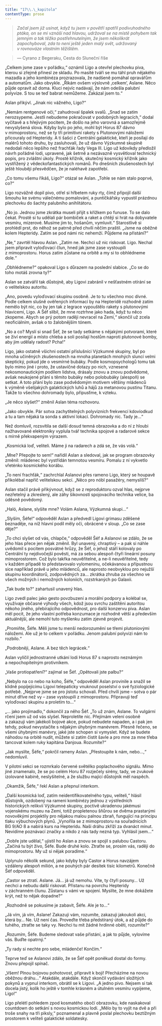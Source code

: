 ```yaml
---
title: "17\\.\_kapitola"
contentType: prose
---
```


<section>

> _Začal jsem již usínat, když tu jsem v povětří spatřil podivuhodného ptáka, on se mi vznáší nad hlavou, udržoval se na místě pohybem tak jemným a tak těžko postřehnutelným, že jsem několikrát zapochyboval, zda to není ještě jeden malý svět, udržovaný v rovnováze vlastním těžištěm._

> — Cyrano z Begeraku, Cesta do Sluneční říše

„Celkem jsme zase v pořádku,“ oznámil Ligo a otevřel plechovku piva, kterou si zřejmě přinesl ze skladu. Po masité tváři se mu táhl pruh nějakého mazadla a jeho kombinéza prozrazovala, že nadšeně pomáhal opravářům a automatům. Jako obvykle. „Říkám ovšem výslovně ‚celkem‘, Aslane. Něco půjde opravit až doma. Kluci nejvíc nadávají, že nám odešla palubní polyvize. S tou se teď babrat nemůžeme. Zakázal jsem to.“

Aslan přikývl. „Jinak nic vážného, Ligo?“

„Nemám rentgenové oči,“ zahudroval špalek svalů. „Snad se zatím nerozsypeme. Jestli nebudeme pokračovat v podobných legracích,“ dodal vyčítavě a s hřejivým pocitem, že došlo na jeho varovná a samozřejmě nevyslyšená slova. Kdyby bylo po jeho, mohl být Horus 87 dávno v mimoprostoru, než se ty tři primitivní rakety s Plutonovými náložemi přicouraly od Hepteridy. A ti šašci z Centrální galaktické, kteří je posílají do malérů tohoto druhu, by zasluhovali, že už dávno Výzkumné skupině nedodali něco lepšího než frachťák řady Vega III. Ligo už kdovíkdy předložil návrh pořádné lodi, upravené, jak šetrně a nezávazně vysvětloval technický popis, pro zvláštní úkoly. Prostě křižník, skutečný kosmický křižník jako vystřižený z vědeckofantastických románů. Po dnešních zkušenostech byl ještě hlouběji přesvědčen, že je naléhavě zapotřebí.

„Co tomu všemu říkáš, Ligo?“ otázal se Aslan. „Tohle se nám stalo poprvé, co?“

Ligo rozvážně dopil pivo, otřel si hřbetem ruky rty, čímž připojil další šmouhu ke svému válečnému pomalování, a puntičkářsky vypustil prázdnou plechovku do šachty palubního anihlitátoru.

„No jo. Jednou jsme zkrátka museli přijít s křížkem po funuse. To se dalo čekat. Prostě si tu udělali pár bombiček a raket a chtějí si hrát na dobyvatele vesmíru, mizerové. Musíme jim to, hošanům, vymluvit.“ Starostlivě si prohlédl prst, do něhož se patrně před chvíli něčím praštil. „Jsme na oběžné kolem Hepteridy. Zatím se pod námi nic nehemží. Půjdeme na přistání?“

„Ne,“ zavrtěl hlavou Aslan. „Zatím ne. Nechci už nic riskovat. Ligo. Nechal jsem připravit vyloďovací člun, hned jak jsme zase vystoupili z mimoprostoru. Horus zatím zůstane na orbitě a my si to obhlédneme dole.“

„Obhlédneme?“ opakoval Ligo s důrazem na poslední slabice. „Co se do toho motáš zrovna ty?“

Aslan se zatvářil tak důstojně, aby Ligovi zabránil v nešťastném otírání se o velitelskou autoritu.

„Ano, povedu vyloďovací skupinu osobně. Je to tu všechno moc divné. Podle celkem slušně ověřených informací by na Hepteridě rozhodně zatím nemělo být nic, co by jen tak z legrace vypouštělo rakety s plutonovými hlavicemi, Ligo. A Šéf slíbil, že mne roztrhne jako hada, když tu něco zkopeme. Abych se prý potom raději nevracel na Zemi,“ skončil už zcela neoficiálním, avšak o to žalobnějším tónem.

„No a co? Myslí si snad Šéf, že se tady setkáme s nějakými potvorami, které se živí energií a místo chleba a soli posílají hostům naproti plutonové bomby, aby jim udělaly radost? Pcha!“

Ligo, jako ostatně všichni ostatní příslušníci Výzkumné skupiny, byl po mnoha učiněných zkušenostech na mnoha planetách mnohých sluncí velmi skeptický, pokud jde o vesmírné bubáky. Podle kosmopsychologů tomu tak bylo mimo jiné i proto, že ustavičné dotazy po nich, vznesené nekosmonautickým podílem lidstva, drásaly znovu a znovu podvědomé, avšak neukojené přání s těmito bubáky nebo polobubáky (alespoň) se setkat. A toto přání bylo zase podvědomým motivem většiny mládenců k výměně všelijakých galaktických luhů a hájů za metanovou pustinu Titanu. Takže to všechno dohromady bylo, připusťme, k vzteku.

„Je něco slyšet?“ změnil Aslan téma rozhovoru.

„Jako obvykle. Pár sotva zachytitelných polyvizních frekvencí kdovíodkud a tu a tam nějaká ta sonda s aktivní lokací. Dohromady nic. Tady je…“

Než domluvil, rozsvítila se další dosud temná obrazovka a do ní z hloubi nažhavované elektroniky vyplula tvář technika spojové a radarové sekce s mírně překvapeným výrazem.

„Kosmická loď, veliteli. Máme ji na radarech a zdá se, že vás volá.“

„Mne? Přepojte to sem!“ nařídil Aslan a sledoval, jak se program obrazovky změnil: mládenec byl vystřídán temnotou vesmíru. Pomalu z ní vykvetlo vřeténko kosmického korábu.

„To není frachťák,“ zachrchlal Aslanovi přes rameno Ligo, který se houpavě přikolébal napříč velitelskou sekcí. „Něco pro nóbl pasažéry, nemyslíš?“

Aslan stačil právě přikývnout, když se z reproduktoru ozval hlas, nejprve nezřetelný a zkreslený, ale záhy šikovností spojovacího technika velice, ba úděsně povědomý.

„Haló, Aslane, slyšíte mne? Volám Aslana, Výzkumná skupi…“

„Slyším, Šéfe!“ odpověděl Aslan a předvedl Ligovi grimasu zděšené beznaděje, na níž hlavní podíl měly oči, obrácené v sloup. „Co se zase děje?“

„To chci slyšet od vás, chlapče,“ odpověděl Šéf a Aslanovi se zdálo, že se jeho hlas přece jen nějak změnil. Byl unavený, chraptivý – a pak si náhle uvědomil s pocitem posvátné hrůzy, že Šéf, o jehož stáří kolovaly po Centrální ty nejdivočejší pověsti, má za sebou alespoň čtyři lineární posuny mimoprostorem. Což bylo takřka neuvěřitelné, a ne-li neuvěřitelné, tedy v každém případě to představovalo vylomeninu, očekávanou a přípustnou sice například právě u jeho mládenců, ale naprosto neobvyklou pro nejužší skupinu koordinátorů, zodpovědných za… zkrátka zhruba za všechno ve všech možných i nemožných koloniích, rozstrkaných po Galaxii.

„Tak bude to?“ zahartusil unavený hlas.

Ligo zvedl palec jako gesto povzbuzení a morální podpory a kolébal se, využívaje občasné výhody všech, kdož jsou svrchu zaštítěni autoritou někoho jiného, přebírajícího odpovědnost, pro další konzervu piva. Aslan měl pocit, že jeho vlastní potřeba konzumace je rozhodně větší a především aktuálnější, ale nemohl tuto myšlenku zatím zjevně projevit.

„Promiňte, Šéfe. Měli jsme tu menší nedorozumění se třemi plutoniovými náložemi. Ale už je to celkem v pořádku. Jenom palubní polyvizi nám to rozbilo.“

„Podrobněji, Aslane. A bez těch legrácek.“

Aslan vylíčil jednostranné utkání lodi Horus 87 s naprosto neznámým a nepochopitelným protivníkem.

„Vaše protiopatření?“ zajímal se Šéf. „Opětovali jste palbu?“

„Nebylo na co nebo na koho, Šéfe,“ odpověděl Aslan provinile a snažil se klidně popíjejícímu Ligovi telepaticky vnuknout poselství o své fyziologické potřebě. „Nejprve jsme se pro jistotu schovali. Před chvílí jsme – sotva o pár minut dříve než vy – zase vystoupili z mimoprostoru. Připravuji teď vyloďovací skupinu a proletím to…“

„… jako projímadlo,“ dokončil za něho Šéf. „To už znám, Aslane. To vulgární rčení jsem už od vás slyšel. Neproletíte nic. Přejímám velení osobně a zakazuji vám jakékoli bojové akce, pokud nebudete napaden, a i pak jen tehdy, pokud nevystačíte s nějakým úhybným manévrem. Přesně řečeno, se všemi úhybnými manévry, jaké jste schopen si vymyslet. Když se budete náhodou na orbitě nudit, můžete si zatím čistit šavle a pro mne za mne třeba tancovat kolem ruky kapitána Danjoua. Rozumíte?“

„Jak myslíte, Šéfe,“ pokrčil rameny Aslan. „Přestoupíte k nám, nebo…,“ nedomluvil.

V pilotní sekci se rozmrkalo červené světélko poplachového signálu. Mimo jiné znamenalo, že se po celém Horu 87 rozječely sirény, tady, ve zvukově izolované kabině, neslyšitelné, a že službu mající důstojník měl naspěch.

„Okamžik, Šéfe,“ řekl Aslan a přepnul interkom.

„Další kosmická loď, zatím neidentifikovatelného typu, veliteli,“ hlásil důstojník, ozdobený na rameni kombinézy jednou z výstředních historických relikvií Výzkumné skupiny, poctivě ukradenou jakémusi vojenskému muzeu na Zemi, totiž propletenou šňůrou se dvěma prastarými novověkými projektily pro nějakou malou palnou zbraň, fungující na principu tlaku výbuchových plynů. „Vynořila se z mimoprostoru na souřadnicích BG 9/AO 8 a nabírá kurs na Hepteridu. Naši dráhu zkříží za dvanáct minut. Nevidíme poznávací značky a nikdo z nás tady nezná typ. Vyhlásil jsem…“

„Dobře jste udělal,“ ujistil ho Aslan a znovu se spojil s palubou Castoru. „Začíná tu být živo, Šéfe. Bude druhé kolo. Ztraťte se, prosím vás, raději do mimoprostoru. My už si nějak poradíme.“

Uplynulo několik sekund, jako kdyby byly Castor a Horus navzájem vzdáleny alespoň milión, a ne pouhých pár desítek tisíc kilometrů. Konečně Šéf odpověděl.

„Castor se ztratí. Aslane. Já… já už nemohu. Víte, ty čtyři posuny… Už nechci a nebudu další riskovat. Přistanu na povrchu Hepteridy v záchranném člunu. Zůstanu s vámi ve spojení. Myslíte, že mne dokážete krýt, než to nějak dopadne?“

„Rozhodně se pokusíme je zabavit, Šéfe. Ale je to…“

„Já vím, já vím, Aslane! Zakazuji vám, rozumíte, zakazuji jakoukoli akci, která by… Ne. Už není čas. Proveďte třeba předstíraný útok, a až půjde do tuhého, ztraťte se taky vy. Nechci tu mít žádné hrdinné oběti, rozumíte?“

„Rozumím, Šéfe. Budeme sledovat vaše přistání, a jak to půjde, vylovíme vás. Buďte opatrný.“

„Ty rady si nechte pro sebe, mládenče! Končím.“

Teprve teď se Aslanovi zdálo, že se Šéf opět poněkud dostal do formy. Znovu přepojil spínač.

„Všem! Plnou bojovou pohotovost, připravit k boji! Přecházíme na novou oběžnou dráhu…“ Atakdále, atakdále. Když skončil vydávání složitých pokynů a vypnul interkom, obrátil se k Ligovi. „A jedno pivo. Nejsem si tak docela jistý, kolik ho ještě v tomhle krásném a útulném vesmíru vypijeme, Ligo!“

Ligo přelétl pohledem zpod kosmatého obočí obrazovku, kde naskakoval countdown do setkání s novou kosmickou lodí. „Mělo by to vyjít na dvě a při troše snahy na tři piksly,“ poznamenal a plavně poslal plechovku beztížným prostorem k veliteli galaktické soldatesky.

</section>
